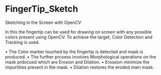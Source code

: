 # FingerTip_Sketch

Sketching in the Screen with OpenCV

In this the fingertip can be used for drawing on screen with any possible colors present using OpenCV.
To achieve the target, Color Detection and Tracking is used.

• The Color marker touched by the fingertip is detected and mask is produced.
• The further prcoess involves Morphological operations on the mask prdocued which are Erosion and Dilation.
• Erossion minimize the impurtities present in the mask.
• Dilation restores the eroded main mask.
